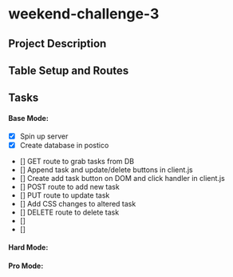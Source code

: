 # weekend-challenge-3

## Project Description


## Table Setup and Routes 


## Tasks

#### **Base Mode:** 
- [x] Spin up server
- [x] Create database in postico
- [] GET route to grab tasks from DB
- [] Append task and update/delete buttons in client.js
- [] Create add task button on DOM and click handler in client.js
- [] POST route to add new task
- [] PUT route to update task
- [] Add CSS changes to altered task
- [] DELETE route to delete task
- [] 
- [] 


#### **Hard Mode:** 


#### **Pro Mode:** 
